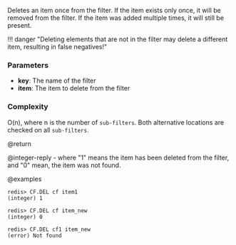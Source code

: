 Deletes an item once from the filter. If the item exists only once, it will be
removed from the filter. If the item was added multiple times, it will still be
present.

!!! danger "Deleting elements that are not in the filter may delete a different item, resulting in false negatives!"

### Parameters

* **key**: The name of the filter
* **item**: The item to delete from the filter

### Complexity

O(n), where n is the number of `sub-filters`. Both alternative locations are
checked on all `sub-filters`.

@return

@integer-reply - where "1" means the item has been deleted from the filter, and "0" mean, the item was not found.

@examples

```
redis> CF.DEL cf item1
(integer) 1
```
```
redis> CF.DEL cf item_new
(integer) 0
```
```
redis> CF.DEL cf1 item_new
(error) Not found
```